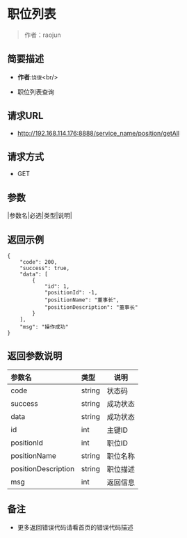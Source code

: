 # 职位列表

> 作者：raojun

## 简要描述

- **作者**:`饶俊`&lt;br/>

- 职位列表查询

## 请求URL
- http://192.168.114.176:8888/service_name/position/getAll

## 请求方式
- GET

## 参数

|参数名|必选|类型|说明|

## 返回示例

```
{
    "code": 200,
    "success": true,
    "data": [
        {
            "id": 1,
            "positionId": -1,
            "positionName": "董事长",
            "positionDescription": "董事长"
        }
    ],
    "msg": "操作成功"
}
```

## 返回参数说明

|参数名|类型|说明|
|:-----  |:-----|-----                           |
|code |string   |状态码   |
|success |string   |成功状态   |
|data |string   |成功状态   |
|id |int   |主键ID   |
|positionId |int   |职位ID   |
|positionName |string   |职位名称   |
|positionDescription |string   |职位描述   |
|msg |int   |返回信息   |
## 备注 

- 更多返回错误代码请看首页的错误代码描述